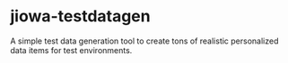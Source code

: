 # jiowa-testdatagen
A simple test data generation tool to create tons of realistic personalized data items for test environments.
